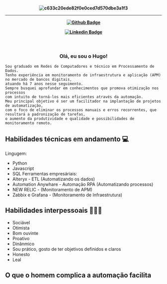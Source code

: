 <h4 align="center">
 
![c633c20ede82f0e0ced7d570dbe3a1f3](https://user-images.githubusercontent.com/70382532/138322189-2db8df52-9dcb-40a0-88a8-c365466bd33d.gif)

<hr>

[![Github Badge](https://img.shields.io/badge/-Facebook-blue?style=for-the-badge&logo=Facebook&logoColor=white&link=https://github.com/hugo-moreira)]()

[![Linkedin Badge](https://img.shields.io/badge/-Linkedin-blue?style=for-the-badge&logo=Linkedin&logoColor=white&link=https://github.com/hugo-moreira)](https://www.linkedin.com/in/hugo-moreira-405561b8/)


<h3 align="center">  <br>

Olá, eu sou o Hugo!
<br>

</h3>

```
Sou graduado em Redes de Computadores e técnico em Processamento de Dados.
Tenho experiência em monitoramento de infraestrutura e aplicação (APM) no mercado de bancos digitais, 
atuando há 7 anos nesse seguimento. 
Sempre busquei aprofundar em conhecimentos que promova otimização nos processos 
com intuito de torná-los mais eficientes através da automação.
Meu principal objetivo é ser um facilitador na implantação de projetos de automatização, 
com o foco de eliminar os processos manuais e erros recorrentes, que resultará a padronização de tarefas, 
o aumento da produtividade e qualidade e possibilidades de monitoramento remoto.

```
## Habilidades técnicas em andamento 💻
Lingugem:
  - Python
  - Javascript
  - SQL
Ferramentas empresáriais:
  - Alteryx - ETL (Automatizando os dados)
  - Automation Anywhare - Automação RPA (Automatizando processos)
  - NEW RELIC - (Monitoramento de APM)
  - Zabbix e Grafana - (Monitoramento de Infraestrutura)
  
## Habilidades interpessoais 👨🏻‍💻

- Sociável
- Otimista
- Bom ouvinte
- Proativo
- Dinânmico 
- Sou prático, gosto de ter objetivos definidos e claros
- Honesto 
- Leal

<h3 align="center">

## O que o homem complica a automação facilita

</h3> 
